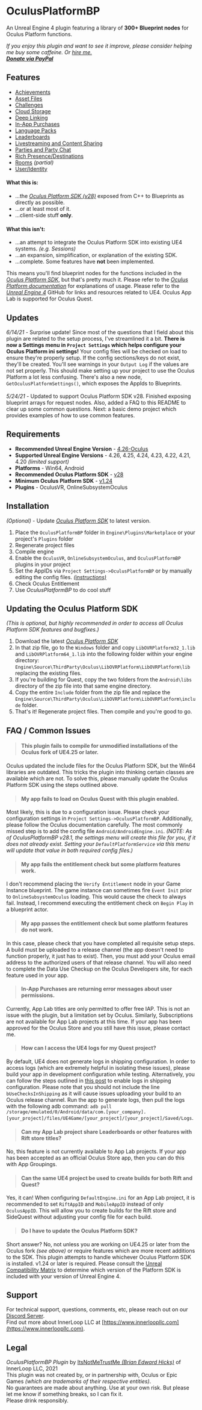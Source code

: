 # OculusPlatformBP

An Unreal Engine 4 plugin featuring a library of **300+ Blueprint nodes** for Oculus Platform functions.

*If you enjoy this plugin and want to see it improve, please consider helping me buy some caffeine. *Or [hire me.](mailto:brian@superhockeyball.com)*<br>
[**Donate via PayPal**](https://paypal.me/bhicks85)*

## Features
+ [Achievements](https://developer.oculus.com/documentation/unreal/ps-achievements)
+ [Asset Files](https://developer.oculus.com/documentation/unreal/ps-assets/)
+ [Challenges](https://developer.oculus.com/documentation/unreal/ps-challenges/)
+ [Cloud Storage](https://developer.oculus.com/documentation/unreal/ps-cloud-storage/)
+ [Deep Linking](https://developer.oculus.com/documentation/unreal/ps-deep-linking/)
+ [In-App Purchases](https://developer.oculus.com/documentation/unreal/ps-iap/)
+ [Language Packs](https://developer.oculus.com/documentation/unreal/ps-language-packs/)
+ [Leaderboards](https://developer.oculus.com/documentation/unreal/ps-leaderboards/)
+ [Livestreaming and Content Sharing](https://developer.oculus.com/documentation/unreal/ps-sharing/)
+ [Parties and Party Chat](https://developer.oculus.com/documentation/unreal/ps-parties/)
+ [Rich Presence/Destinations](https://developer.oculus.com/documentation/unreal/ps-rich-presence/)
+ [Rooms](https://developer.oculus.com/documentation/unreal/ps-rooms/) *(partial)*
+ [User/Identity](https://developer.oculus.com/documentation/unreal/ps-presence/)

#### What this is:
+ ...the [*Oculus Platform SDK (v28)*](https://developer.oculus.com/reference/platform/v28/) exposed from C++ to Blueprints as directly as possible.
+ ...or at least most of it.
+ ...client-side stuff **only**.

#### What this isn't:
+ ...an attempt to integrate the Oculus Platform SDK into existing UE4 systems. *(e.g. Sessions)*
+ ...an expansion, simplification, or explanation of the existing SDK.
+ ...complete. Some features have **not** been implemented.

This means you'll find blueprint nodes for the functions included in the [*Oculus Platform SDK*](https://developer.oculus.com/reference/platform/latest/), but that's pretty much it. Please refer to the [*Oculus Platform documentation*](https://developer.oculus.com/documentation/unreal/ps-platform-intro/) for explanations of usage. Please refer to the [*Unreal Engine 4*](https://github.com/EpicGames/UnrealEngine) GitHub for links and resources related to UE4. Oculus App Lab is supported for Oculus Quest.

## Updates
*6/14/21* - Surprise update! Since most of the questions that I field about this plugin are related to the setup process, I've streamlined it a bit. **There is now a Settings menu in `Project Settings` which helps configure your Oculus Platform ini settings!** Your config files will be checked on load to ensure they're properly setup. If the config sections/keys do not exist, they'll be created. You'll see warnings in your `Output Log` if the values are not set properly. This should make setting up your project to use the Oculus Platform a lot less confusing. There's also a new node, `GetOculusPlatformSettings()`, which exposes the AppIds to Blueprints. <br><br>
*5/24/21* - Updated to support Oculus Platform SDK v28. Finished exposing blueprint arrays for request nodes. Also, added a FAQ to this README to clear up some common questions. Next: a basic demo project which provides examples of how to use common features.

## Requirements
* **Recommended Unreal Engine Version** - [4.26-Oculus](https://github.com/Oculus-VR/UnrealEngine/tree/4.26)
* **Supported Unreal Engine Versions** - 4.26, 4.25, 4.24, 4.23, 4.22, 4.21, 4.20 *(limited support)*
* **Platforms** - Win64, Android
* **Recommended Oculus Platform SDK** - [v28](https://developer.oculus.com/downloads/package/oculus-platform-sdk/28.0.0/)<br>
* **Minimum Oculus Platform SDK** - [v1.24](https://developer.oculus.com/downloads/package/oculus-platform-sdk/1.24.0/)<br>
* **Plugins** - OculusVR, OnlineSubsystemOculus<br>

## Installation
*(Optional)* - Update [*Oculus Platform SDK*](https://developer.oculus.com/downloads/package/oculus-platform-sdk/) to latest version.
1) Place the `OculusPlatformBP` folder in `Engine\Plugins\Marketplace` or your project's `Plugins` folder
2) Regenerate project files
3) Compile engine
4) Enable the `OculusVR`, `OnlineSubsystemOculus`, and `OculusPlatformBP` plugins in your project
5) Set the AppIDs via `Project Settings->OculusPlatformBP` or by manually editing the config files. [*(instructions)*](https://developer.oculus.com/documentation/unreal/ps-setup/)
6) Check Oculus Entitlement
7) Use *OculusPlatformBP* to do cool stuff<br>

## Updating the Oculus Platform SDK
*(This is optional, but highly recommended in order to access all Oculus Platform SDK features and bugfixes.)*
1) Download the latest [*Oculus Platform SDK*](https://developer.oculus.com/downloads/package/oculus-platform-sdk/)
2) In that zip file, go to the `Windows` folder and copy `LibOVRPlatform32_1.lib` and `LibOVRPlatform64_1.lib` into the following folder within your engine directory: `Engine\Source\ThirdParty\Oculus\LibOVRPlatform\LibOVRPlatform\lib` replacing the existing files.
3) If you're building for Quest, copy the two folders from the `Android\libs` directory of the zip file into that same engine directory.
4) Copy the entire `Include` folder from the zip file and replace the `Engine\Source\ThirdParty\Oculus\LibOVRPlatform\LibOVRPlatform\include` folder.
5) That's it! Regenerate project files. Then compile and you're good to go.<br>

## FAQ / Common Issues
> #### This plugin fails to compile for unmodified installations of the Oculus fork of UE4.25 or later.<br>
Oculus updated the include files for the Oculus Platform SDK, but the Win64 libraries are outdated. This tricks the plugin into thinking certain classes are available which are not. To solve this, please manually update the Oculus Platform SDK using the steps outlined above.
> #### My app fails to load on Oculus Quest with this plugin enabled.<br>
Most likely, this is due to a configuration issue. Please check your configuration settings in `Project Settings->OculusPlatformBP`. Additionally, please follow the Oculus documentation carefully. The most commonly missed step is to add the config file `Android/AndroidEngine.ini`. *(NOTE: As of OculusPlatformBP v28.1, the settings menu will create this file for you, if it does not already exist. Setting your `DefaultPlatformService` via this menu will update that value in both required config files.)*
> #### My app fails the entitlement check but some platform features work.<br>
I don't recommend placing the `Verify Entitlement` node in your Game Instance blueprint. The game instance can sometimes fire `Event Init` prior to `OnlineSubsystemOculus` loading. This would cause the check to always fail. Instead, I recommend executing the entitlement check on `Begin Play` in a blueprint actor.
> #### My app passes the entitlement check but some platform features do not work.<br>
In this case, please check that you have completed all requisite setup steps. A build must be uploaded to a release channel (the app doesn't need to function properly, it just has to exist). Then, you must add your Oculus email address to the authorized users of that release channel. You will also need to complete the Data Use Checkup on the Oculus Developers site, for each feature used in your app.
> #### In-App Purchases are returning error messages about user permissions.<br>
Currently, App Lab titles are only permitted to offer free IAP. This is not an issue with the plugin, but a limitation set by Oculus. Similarly, Subscriptions are not available for App Lab projects at this time. If your app has been approved for the Oculus Store and you still have this issue, please contact me.
> #### How can I access the UE4 logs for my Quest project?<br>
By default, UE4 does not generate logs in shipping configuration. In order to access logs (which are extremely helpful in isolating these issues), please build your app in development configuration while testing. Alternatively, you can follow the steps outlined in [this post](https://forums.unrealengine.com/t/how-to-add-buselogginginshipping-to-my-project/125651/2) to enable logs in shipping configuration. Please note that you should not include the line `bUseChecksInShipping` as it will cause issues uploading your build to an Oculus release channel. Run the app to generate logs, then pull the logs with the following adb command: `adb pull /storage/emulated/0/Android/data/com.[your_company].[your_project]/files/UE4Game/[your_project]/[your_project]/Saved/Logs`.
> #### Can my App Lab project share Leaderboards or other features with Rift store titles?<br>
No, this feature is not currently available to App Lab projects. If your app has been accepted as an official Oculus Store app, then you can do this with App Groupings.
> #### Can the same UE4 project be used to create builds for both Rift and Quest?<br>
Yes, it can! When configuring `DefaultEngine.ini` for an App Lab project, it is recommended to set `RiftAppID` and `MobileAppID` instead of only `OculusAppID`. This will allow you to create builds for the Rift store and SideQuest without adjusting your config file for each build.
> #### Do I have to update the Oculus Platform SDK?<br>
Short answer? No, not unless you are working on UE4.25 or later from the Oculus fork *(see above)* or require features which are more recent additions to the SDK. This plugin attempts to handle whichever Oculus Platform SDK is installed. v1.24 or later is required. Please consult the [Unreal Compatibility Matrix](https://developer.oculus.com/documentation/unreal/unreal-compatibility-matrix/) to determine which version of the Platform SDK is included with your version of Unreal Engine 4.

## Support
For technical support, questions, comments, etc, please reach out on our [Discord Server](https://discord.gg/k6KxJvq).<br>
Find out more about InnerLoop LLC at [https://www.innerloopllc.com](https://www.innerloopllc.com).

## Legal
*OculusPlatformBP Plugin* by [ItsNotMeTrustMe *(Brian Edward Hicks)*](mailto:brian@superhockeyball.com) of InnerLoop LLC, 2021<br>
This plugin was not created by, or in partnership with, Oculus or Epic Games *(which are trademarks of their respective entities)*.<br>
No guarantees are made about anything. Use at your own risk. But please let me know if something breaks, so I can fix it.<br>
Please drink responsibly.
